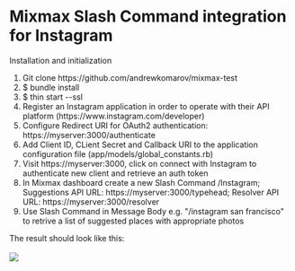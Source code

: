 # Mixmax Slash Command integration for Instagram

Installation and initialization

<ol>
<li>Git clone https://github.com/andrewkomarov/mixmax-test</li>
<li>$ bundle install</li>
<li>$ thin start --ssl</li>
<li>Register an Instagram application in order to operate with their API platform (https://www.instagram.com/developer)</li>
<li>Configure Redirect URI for OAuth2 authentication: https://myserver:3000/authenticate</li>
<li>Add Client ID, CLient Secret and Callback URI to the application configuration file (app/models/global_constants.rb)</li>
<li>Visit https://myserver:3000, click on connect with Instagram to authenticate new client and retrieve an auth token</li>
<li>In Mixmax dashboard create a new Slash Command /Instagram; Suggestions API URL: https://myserver:3000/typehead; Resolver API URL: https://myserver:3000/resolver 
<li>Use Slash Command in Message Body e.g. "/instagram san francisco" to retrive a list of suggested places with appropriate photos</li>
</ol>

The result should look like this:
<br/></br>
<img src="https://goo.gl/ZNDCQG" />

